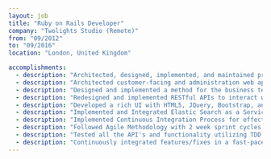 ```yaml
---
layout: job
title: "Ruby on Rails Developer"
company: "Twolights Studio (Remote)"
from: "09/2012"
to: "09/2016"
location: "London, United Kingdom"

accomplishments:
  - description: "Architected, designed, implemented, and maintained production administrative web services with Ruby/Rails using Postgres and MySQL."
  - description: "Architected customer-facing and administration web applications in Ruby on Rails using test-driven development with RSpec and Capybara."
  - description: "Designed and implemented a method for the business team to store thousands of scalable product attributes, reducing time dependency on service provider from 2+ weeks to instant previews."
  - description: "Redesigned and implemented RESTful APIs to interact with a service provider that stored all personal customer information."
  - description: "Developed a rich UI with HTML5, JQuery, Bootstrap, and Sass."
  - description: "Implemented and Integrated Elastic Search as a Service."
  - description: "Implemented Continuous Integration Process for effective deployments on to Stage/QA servers using Jenkins."
  - description: "Followed Agile Methodology with 2 week sprint cycles."
  - description: "Tested all the API's and functionality utilizing TDD principles like rspec, factorygirl, ffaker."
  - description: "Continuously integrated features/fixes in a fast-paced and self-managed work environment."
---
```

